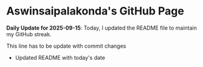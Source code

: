 # Aswinsaipalakonda's GitHub Page

**Daily Update for 2025-09-15**: Today, I updated the README file to maintain my GitHub streak.

This line has to be update with commit changes
 - Updated README with today's date 

